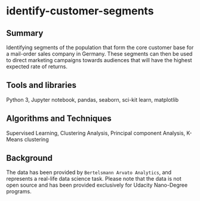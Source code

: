 # identify-customer-segments
## Summary
Identifying segments of the population that form the core customer base for a mail-order sales company in Germany. These segments can then be used to direct marketing campaigns towards audiences that will have the highest expected rate of returns.

## Tools and libraries
Python 3, Jupyter notebook, pandas, seaborn, sci-kit learn, matplotlib 

## Algorithms and Techniques
Supervised Learning, Clustering Analysis, Principal component Analysis, K-Means clustering

## Background
The data has been provided by `Bertelsmann Arvato Analytics`, and represents a real-life data science task. Please note that the data is not open source and has been provided exclusively for Udacity Nano-Degree programs. 
